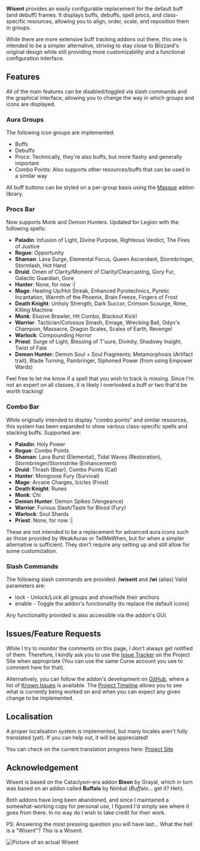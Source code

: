 **Wisent** provides an easily configurable replacement for the default buff (and debuff) frames.
It displays buffs, debuffs, spell procs, and class-specific resources, allowing you to align, order, scale, and reposition them in groups.

While there are more extensive buff tracking addons out there, this one is intended to be a simpler alternative, striving to stay close to Blizzard's original design while still providing more customizability and a functional configuration interface.

## Features
All of the main features can be disabled/toggled via slash commands and the graphical interface, allowing you to change the way in which groups and icons are displayed.

### Aura Groups
The following icon groups are implemented:

* Buffs
* Debuffs
* Procs: Technically, they're also buffs, but more flashy and generally important
* Combo Points: Also supports other resources/buffs that can be used in a similar way

All buff buttons can be styled on a per-group basis using the [Masque](https://mods.curse.com/addons/wow/masque) addon library.

### Procs Bar
Now supports Monk and Demon Hunters. Updated for Legion with the following spells:

* **Paladin**: Infusion of Light, Divine Purpose, Righteous Verdict, The Fires of Justice
* **Rogue**: Opportunity
* **Shaman**: Lava Surge, Elemental Focus, Queen Ascendant, Stormbringer, Stormlash, Hot Hand
* **Druid**: Omen of Clarity/Moment of Clarity/Clearcasting, Gory Fur, Galactic Guardian, Gore
* **Hunter**: None, for now :|
* **Mage**: Heating Up/Hot Streak, Enhanced Pyrotechnics, Pyretic Incantation, Warmth of the Phoenix, Brain Freeze, Fingers of Frost
* **Death Knight**: Unholy Strength, Dark Succor, Crimson Scourge, Rime, Killing Machine
* **Monk**: Elusive Brawler, Hit Combo, Blackout Kick!
* **Warrior**:  Tactician/Colossus Smash, Enrage, Wrecking Ball, Odyn's Champion, Massacre, Dragon Scales, Scales of Earth, Revenge!
* **Warlock**: Compounding Horror
* **Priest**:  Surge of Light, Blessing of T'uure, Divinity, Shadowy Insight, Twist of Fate
* **Demon Hunter:** Demon Soul + Soul Fragments; Metamorphosis (Artifact trait), Blade Turning, Painbringer, Siphoned Power (from using Empower Wards)

Feel free to let me know if a spell that you wish to track is missing. Since I'm not an expert on all classes, it is likely I overlooked a buff or two that'd be worth tracking!

### Combo Bar
While originally intended to display "combo points" and similar resources, this system has been expanded to show various class-specific spells and stacking buffs. Supported are:

* **Paladin**: Holy Power
* **Rogue**: Combo Points
* **Shaman**: Lava Burst (Elemental), Tidal Waves (Restoration), Stormbringer/Stormstrike (Enhancement)
* **Druid**: Thrash (Bear), Combo Points (Cat)
* **Hunter**: Mongoose Fury (Survival)
* **Mage**: Arcane Charges, Icicles (Frost)
* **Death Knight**: Runes
* **Monk**: Chi
* **Demon Hunter**: Demon Spikes (Vengeance)
* **Warrior**:  Furious Slash/Taste for Blood (Fury)
* **Warlock**: Soul Shards
* **Priest**:  None, for now :|

These are not intended to be a replacement for advanced aura icons such as those provided by WeakAuras or TellMeWhen, but for when a simpler alternative is sufficient. They don't require any setting up and still allow for some customization.

### Slash Commands
The following slash commands are provided: **/wisent** and **/wi** (alias)
Valid parameters are:

* lock - Unlock/Lock all groups and show/hide their anchors
* enable - Toggle the addon's functionality (to replace the default icons)

Any functionality provided is also accessible via the addon's GUI.

## Issues/Feature Requests
While I try to monitor the comments on this page, I don't always get notified of them. Therefore, I kindly ask you to use the [Issue Tracker](https://wow.curseforge.com/projects/wisent/issues) on the Project Site when appropriate (You can use the same Curse account you use to comment here for that).

Alternatively, you can follow the addon's development on [GitHub](https://github.com/SacredDuckwhale/Wisent), where a list of [Known Issues](https://github.com/SacredDuckwhale/Wisent/issues) is available. The [Project Timeline](https://github.com/SacredDuckwhale/Wisent/projects/1) allows you to see what is currently being worked on and when you can expect any given change to be implemented.

## Localisation
A proper localisation system is implemented, but many locales aren't fully translated (yet). If you can help out, it will be appreciated!

You can check on the current translation progress here: [Project Site](https://wow.curseforge.com/projects/wisent/localization)

## Acknowledgement
Wisent is based on the Cataclysm-era addon **Bison** by Grayal, which in turn was based on an addon called **Buffalo** by Nimbal (*Buff*alo... get it? Heh).

Both addons have long been abandoned, and since I maintained a somewhat-working copy for personal use, I figured I'd simply see where it goes from there. In no way do I wish to take credit for their work.

PS: Answering the most pressing question you will have last... What the hell is a "Wisent"? *This* is a Wisent:

![Picture of an actual Wisent](https://i.imgur.com/PKBtLrc.jpg "It's a freaking bison. Except, you know, European")
